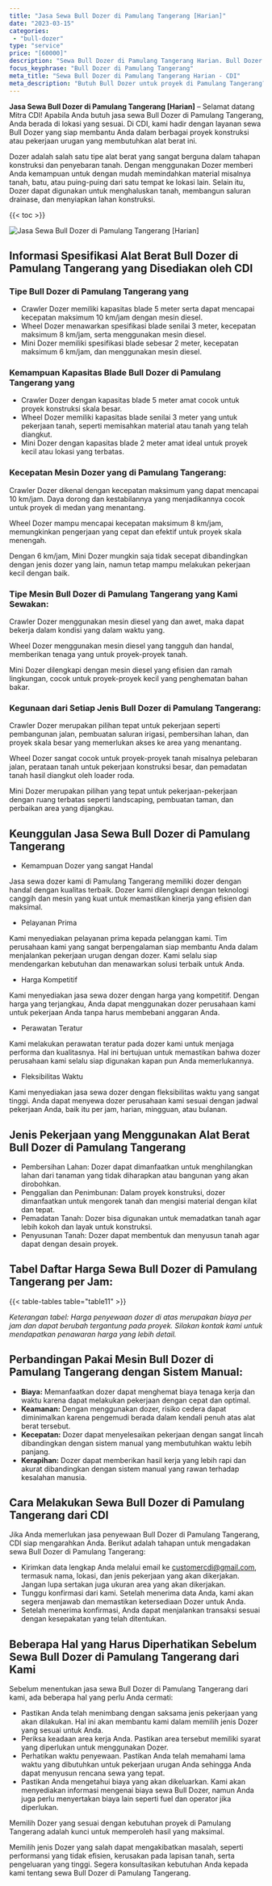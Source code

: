```yaml
---
title: "Jasa Sewa Bull Dozer di Pamulang Tangerang [Harian]"
date: "2023-03-15"
categories:
 - "bull-dozer"
type: "service"
price: "[60000]"
description: "Sewa Bull Dozer di Pamulang Tangerang Harian. Bull Dozer profesional untuk kebutuhan proyek konstruksi dengan performa superior. Hubungi kami untuk informasi lebih detail."
focus_keyphrase: "Bull Dozer di Pamulang Tangerang"
meta_title: "Sewa Bull Dozer di Pamulang Tangerang Harian - CDI"
meta_description: "Butuh Bull Dozer untuk proyek di Pamulang Tangerang? Layanan profesional kami siap melayani dengan harga kompetitif. Dapatkan penawaran sekarang."
---
```


**Jasa Sewa Bull Dozer di Pamulang Tangerang [Harian]** – Selamat datang Mitra CDI! Apabila Anda butuh jasa sewa Bull Dozer di Pamulang Tangerang, Anda berada di lokasi yang sesuai. Di CDI, kami hadir dengan layanan sewa Bull Dozer yang siap membantu Anda dalam berbagai proyek konstruksi atau pekerjaan urugan yang membutuhkan alat berat ini.

Dozer adalah salah satu tipe alat berat yang sangat berguna dalam tahapan konstruksi dan penyebaran tanah. Dengan menggunakan Dozer memberi Anda kemampuan untuk dengan mudah memindahkan material misalnya tanah, batu, atau puing-puing dari satu tempat ke lokasi lain. Selain itu, Dozer dapat digunakan untuk menghaluskan tanah, membangun saluran drainase, dan menyiapkan lahan konstruksi.

{{< toc >}}

![Jasa Sewa Bull Dozer di Pamulang Tangerang [Harian]](/images/bull-dozer/bull-dozer-03.jpg)

## Informasi Spesifikasi Alat Berat Bull Dozer di Pamulang Tangerang yang Disediakan oleh CDI

### Tipe Bull Dozer di Pamulang Tangerang yang

*   Crawler Dozer memiliki kapasitas blade 5 meter serta dapat mencapai kecepatan maksimum 10 km/jam dengan mesin diesel.
*   Wheel Dozer menawarkan spesifikasi blade senilai 3 meter, kecepatan maksimum 8 km/jam, serta menggunakan mesin diesel.
*   Mini Dozer memiliki spesifikasi blade sebesar 2 meter, kecepatan maksimum 6 km/jam, dan menggunakan mesin diesel.

### Kemampuan Kapasitas Blade Bull Dozer di Pamulang Tangerang yang

*   Crawler Dozer dengan kapasitas blade 5 meter amat cocok untuk proyek konstruksi skala besar.
*   Wheel Dozer memiliki kapasitas blade senilai 3 meter yang untuk pekerjaan tanah, seperti memisahkan material atau tanah yang telah diangkut.
*   Mini Dozer dengan kapasitas blade 2 meter amat ideal untuk proyek kecil atau lokasi yang terbatas.

### Kecepatan Mesin Dozer yang di Pamulang Tangerang:

Crawler Dozer dikenal dengan kecepatan maksimum yang dapat mencapai 10 km/jam. Daya dorong dan kestabilannya yang menjadikannya cocok untuk proyek di medan yang menantang.

Wheel Dozer mampu mencapai kecepatan maksimum 8 km/jam, memungkinkan pengerjaan yang cepat dan efektif untuk proyek skala menengah.

Dengan 6 km/jam, Mini Dozer mungkin saja tidak secepat dibandingkan dengan jenis dozer yang lain, namun tetap mampu melakukan pekerjaan kecil dengan baik.

### Tipe Mesin Bull Dozer di Pamulang Tangerang yang Kami Sewakan:

Crawler Dozer menggunakan mesin diesel yang dan awet, maka dapat bekerja dalam kondisi yang dalam waktu yang.

Wheel Dozer menggunakan mesin diesel yang tangguh dan handal, memberikan tenaga yang untuk proyek-proyek tanah.

Mini Dozer dilengkapi dengan mesin diesel yang efisien dan ramah lingkungan, cocok untuk proyek-proyek kecil yang penghematan bahan bakar.

### Kegunaan dari Setiap Jenis Bull Dozer di Pamulang Tangerang:

Crawler Dozer merupakan pilihan tepat untuk pekerjaan seperti pembangunan jalan, pembuatan saluran irigasi, pembersihan lahan, dan proyek skala besar yang memerlukan akses ke area yang menantang.

Wheel Dozer sangat cocok untuk proyek-proyek tanah misalnya pelebaran jalan, perataan tanah untuk pekerjaan konstruksi besar, dan pemadatan tanah hasil diangkut oleh loader roda.

Mini Dozer merupakan pilihan yang tepat untuk pekerjaan-pekerjaan dengan ruang terbatas seperti landscaping, pembuatan taman, dan perbaikan area yang dijangkau.

## Keunggulan Jasa Sewa Bull Dozer di Pamulang Tangerang

*   Kemampuan Dozer yang sangat Handal

Jasa sewa dozer kami di Pamulang Tangerang memiliki dozer dengan handal dengan kualitas terbaik. Dozer kami dilengkapi dengan teknologi canggih dan mesin yang kuat untuk memastikan kinerja yang efisien dan maksimal.
*   Pelayanan Prima

Kami menyediakan pelayanan prima kepada pelanggan kami. Tim perusahaan kami yang sangat berpengalaman siap membantu Anda dalam menjalankan pekerjaan urugan dengan dozer. Kami selalu siap mendengarkan kebutuhan dan menawarkan solusi terbaik untuk Anda.
*   Harga Kompetitif

Kami menyediakan jasa sewa dozer dengan harga yang kompetitif. Dengan harga yang terjangkau, Anda dapat menggunakan dozer perusahaan kami untuk pekerjaan Anda tanpa harus membebani anggaran Anda.
*   Perawatan Teratur

Kami melakukan perawatan teratur pada dozer kami untuk menjaga performa dan kualitasnya. Hal ini bertujuan untuk memastikan bahwa dozer perusahaan kami selalu siap digunakan kapan pun Anda memerlukannya.
*   Fleksibilitas Waktu

Kami menyediakan jasa sewa dozer dengan fleksibilitas waktu yang sangat tinggi. Anda dapat menyewa dozer perusahaan kami sesuai dengan jadwal pekerjaan Anda, baik itu per jam, harian, mingguan, atau bulanan.

## Jenis Pekerjaan yang Menggunakan Alat Berat Bull Dozer di Pamulang Tangerang

*   Pembersihan Lahan: Dozer dapat dimanfaatkan untuk menghilangkan lahan dari tanaman yang tidak diharapkan atau bangunan yang akan dirobohkan.
*   Penggalian dan Penimbunan: Dalam proyek konstruksi, dozer dimanfaatkan untuk mengorek tanah dan mengisi material dengan kilat dan tepat.
*   Pemadatan Tanah: Dozer bisa digunakan untuk memadatkan tanah agar lebih kokoh dan layak untuk konstruksi.
*   Penyusunan Tanah: Dozer dapat membentuk dan menyusun tanah agar dapat dengan desain proyek.

## Tabel Daftar Harga Sewa Bull Dozer di Pamulang Tangerang per Jam:

{{< table-tables table="table11" >}}

_Keterangan tabel: Harga penyewaan dozer di atas merupakan biaya per jam dan dapat berubah tergantung pada proyek. Silakan kontak kami untuk mendapatkan penawaran harga yang lebih detail._

## Perbandingan Pakai Mesin Bull Dozer di Pamulang Tangerang dengan Sistem Manual:

*   **Biaya:** Memanfaatkan dozer dapat menghemat biaya tenaga kerja dan waktu karena dapat melakukan pekerjaan dengan cepat dan optimal.
*   **Keamanan:** Dengan menggunakan dozer, risiko cedera dapat diminimalkan karena pengemudi berada dalam kendali penuh atas alat berat tersebut.
*   **Kecepatan:** Dozer dapat menyelesaikan pekerjaan dengan sangat lincah dibandingkan dengan sistem manual yang membutuhkan waktu lebih panjang.
*   **Kerapihan:** Dozer dapat memberikan hasil kerja yang lebih rapi dan akurat dibandingkan dengan sistem manual yang rawan terhadap kesalahan manusia.

## Cara Melakukan Sewa Bull Dozer di Pamulang Tangerang dari CDI

Jika Anda memerlukan jasa penyewaan Bull Dozer di Pamulang Tangerang, CDI siap mengarahkan Anda. Berikut adalah tahapan untuk mengadakan sewa Bull Dozer di Pamulang Tangerang:

*   Kirimkan data lengkap Anda melalui email ke customercdi@gmail.com, termasuk nama, lokasi, dan jenis pekerjaan yang akan dikerjakan. Jangan lupa sertakan juga ukuran area yang akan dikerjakan.
*   Tunggu konfirmasi dari kami. Setelah menerima data Anda, kami akan segera menjawab dan memastikan ketersediaan Dozer untuk Anda.
*   Setelah menerima konfirmasi, Anda dapat menjalankan transaksi sesuai dengan kesepakatan yang telah ditentukan.

## Beberapa Hal yang Harus Diperhatikan Sebelum Sewa Bull Dozer di Pamulang Tangerang dari Kami

Sebelum menentukan jasa sewa Bull Dozer di Pamulang Tangerang dari kami, ada beberapa hal yang perlu Anda cermati:

*   Pastikan Anda telah menimbang dengan saksama jenis pekerjaan yang akan dilakukan. Hal ini akan membantu kami dalam memilih jenis Dozer yang sesuai untuk Anda.
*   Periksa keadaan area kerja Anda. Pastikan area tersebut memiliki syarat yang diperlukan untuk menggunakan Dozer.
*   Perhatikan waktu penyewaan. Pastikan Anda telah memahami lama waktu yang dibutuhkan untuk pekerjaan urugan Anda sehingga Anda dapat menyusun rencana sewa yang tepat.
*   Pastikan Anda mengetahui biaya yang akan dikeluarkan. Kami akan menyediakan informasi mengenai biaya sewa Bull Dozer, namun Anda juga perlu menyertakan biaya lain seperti fuel dan operator jika diperlukan.

Memilih Dozer yang sesuai dengan kebutuhan proyek di Pamulang Tangerang adalah kunci untuk memperoleh hasil yang maksimal.

Memilih jenis Dozer yang salah dapat mengakibatkan masalah, seperti performansi yang tidak efisien, kerusakan pada lapisan tanah, serta pengeluaran yang tinggi. Segera konsultasikan kebutuhan Anda kepada kami tentang sewa Bull Dozer di Pamulang Tangerang.